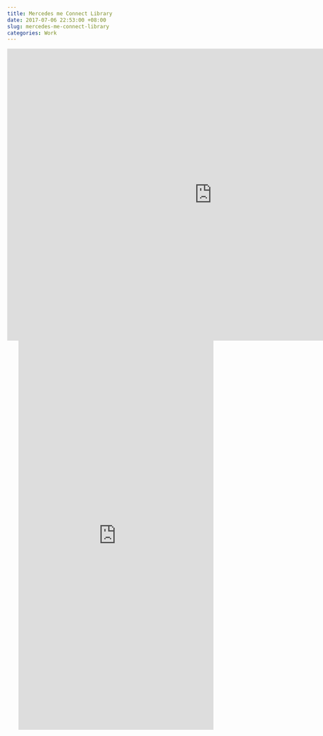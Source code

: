 ```yaml
---
title: Mercedes me Connect Library
date: 2017-07-06 22:53:00 +08:00
slug: mercedes-me-connect-library
categories: Work
---
```


<iframe src="https://marvelapp.com/4b152ci?emb=1" width="948" height="676" allowTransparency="true" frameborder="0"></iframe>


<div style="text-align:center;">
<iframe src="https://marvelapp.com/8156b7g?emb=1" width="452" height="901" allowTransparency="true" frameborder="0" style="margin:0 auto;"></iframe>
</div>